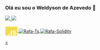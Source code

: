 ### Olá eu sou o Weldyson de Azevedo 👋

<div>
  <a href="https://github.com/weldyson">
  <img height="180em" src="https://github-readme-stats.vercel.app/api?username=weldyson&show_icons=true&theme=dracula&include_all_commits=true&count_private=true"/>
  <img height="180em" src="https://github-readme-stats.vercel.app/api/top-langs/?username=weldyson&layout=compact&langs_count=7&theme=dracula"/>
</div>
  
  
  <div style="display: inline_block"><br>
  <img align="center" alt="Rafa-Js" height="30" width="40" src="https://raw.githubusercontent.com/devicons/devicon/master/icons/javascript/javascript-plain.svg">
  <img align="center" alt="Rafa-Ts" height="30" width="40" src="https://user-images.githubusercontent.com/84719774/129191080-723b3b46-4e0b-4aa5-8eb9-654c2c025b18.png">    
  <img align="center" alt="Rafa-Solidity" height="30" width="40" src="https://brandslogos.com/wp-content/uploads/images/large/java-logo-1.png">
  
  <
</div>
  
